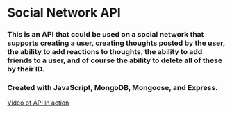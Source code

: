 # Social Network API

### This is an API that could be used on a social network that supports creating a user, creating thoughts posted by the user, the ability to add reactions to thoughts, the ability to add friends to a user, and of course the ability to delete all of these by their ID.

### Created with JavaScript, MongoDB, Mongoose, and Express.

[Video of API in action](https://drive.google.com/file/d/14XQFZPsPMQsMz5PYX3jnSc3e79-SHaU2/view)